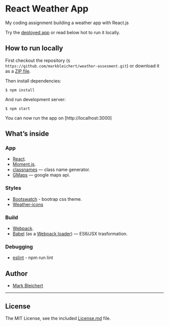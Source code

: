 # React Weather App

My coding assignment building a weather app with React.js

Try the [deployed app](http://markbleichert.github.io/weather-assement/) or read below hot to run it locally.


## How to run locally

First checkout the repository (`$ https://github.com/markbleichert/weather-assesment.git`) or download it as a [ZIP file](https://github.com/markbleichert/weather-assesment/archive/master.zip).

Then install dependencies:

```
$ npm install
```

And run development server:

```
$ npm start
```

You can now run the app on [http://localhost:3000]


## What’s inside

### App

* [React](http://facebook.github.io/react/).
* [Moment.js](http://momentjs.com/).
* [classnames](https://www.npmjs.com/package/classnames) —  class name generator.
* [GMaps](http://hpneo.github.io/gmaps/) —  google maps api.


### Styles

* [Bootswatch](https://bootswatch.com/) - bootrap css theme.
* [Weather-icons](https://erikflowers.github.io/weather-icons/)

### Build

* [Webpack](http://webpack.github.io/).
* [Babel](http://babeljs.io/) (as a [Webpack loader](https://github.com/babel/babel-loader)) — ES6/JSX trasformation.

### Debugging

* [eslint](http://eslint.org/) - npm run lint


## Author

* [Mark Bleichert](https://github.com/markbleichert)


---

## License

The MIT License, see the included [License.md](License.md) file.